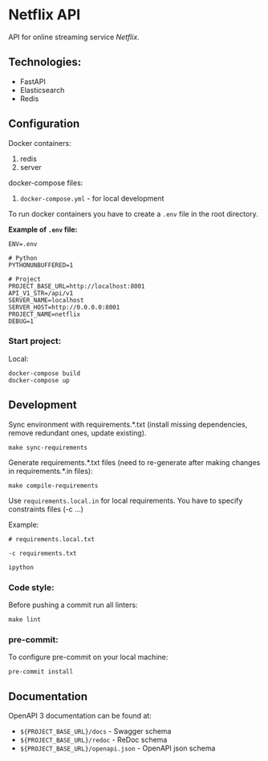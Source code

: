 # Netflix API
API for online streaming service _Netflix_.

## Technologies:
- FastAPI
- Elasticsearch
- Redis


## Configuration
Docker containers:
 1. redis
 2. server

docker-compose files:
 1. `docker-compose.yml` - for local development

To run docker containers you have to create a `.env` file in the root directory.

**Example of `.env` file:**

```dotenv
ENV=.env

# Python
PYTHONUNBUFFERED=1

# Project
PROJECT_BASE_URL=http://localhost:8001
API_V1_STR=/api/v1
SERVER_NAME=localhost
SERVER_HOST=http://0.0.0.0:8001
PROJECT_NAME=netflix
DEBUG=1
```

### Start project:

Local:
```shell
docker-compose build
docker-compose up
```

## Development
Sync environment with requirements.*.txt (install missing dependencies, remove redundant ones, update existing).
```shell
make sync-requirements
```

Generate requirements.\*.txt files (need to re-generate after making changes in requirements.\*.in files):
```shell
make compile-requirements
```

Use `requirements.local.in` for local requirements. You have to specify constraints files (-c ...)

Example:
```shell
# requirements.local.txt

-c requirements.txt

ipython
```

### Code style:

Before pushing a commit run all linters:

```shell
make lint
```


### pre-commit:

To configure pre-commit on your local machine:
```shell
pre-commit install
```

## Documentation
OpenAPI 3 documentation can be found at:
- `${PROJECT_BASE_URL}/docs` - Swagger schema
- `${PROJECT_BASE_URL}/redoc` - ReDoc schema
- `${PROJECT_BASE_URL}/openapi.json` - OpenAPI json schema
